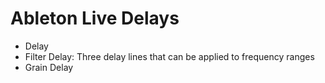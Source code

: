 # Ableton Live Delays

- Delay
- Filter Delay: Three delay lines that can be applied to frequency ranges
- Grain Delay
